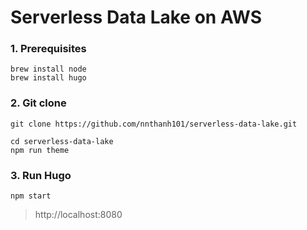 # Serverless Data Lake on AWS

### 1. Prerequisites

```
brew install node
brew install hugo
```

### 2. Git clone

```
git clone https://github.com/nnthanh101/serverless-data-lake.git

cd serverless-data-lake
npm run theme
```

### 3. Run Hugo

```
npm start
```

> http://localhost:8080
